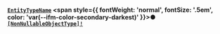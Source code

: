 #### [`EntityTypeName`](#) <span style={{ fontWeight: 'normal', fontSize: '.5em', color: 'var(--ifm-color-secondary-darkest)' }}>●</span> [`[NonNullableObjectType]!`](docs/graphql/objects/non-nullable-object-type)


